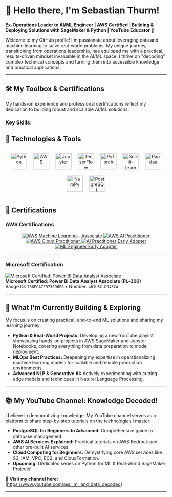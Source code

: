 # 👋 Hello there, I'm Sebastian Thurm!

**Ex-Operations Leader to AI/ML Engineer | AWS Certified | Building & Deploying Solutions with SageMaker & Python | YouTube Educator 🚀**

Welcome to my GitHub profile! I'm passionate about leveraging data and machine learning to solve real-world problems. My unique journey, transitioning from operations leadership, has equipped me with a practical, results-driven mindset invaluable in the AI/ML space. I thrive on "decoding" complex technical concepts and turning them into accessible knowledge and practical applications.

---

## 🛠️ My Toolbox & Certifications

My hands-on experience and professional certifications reflect my dedication to building robust and scalable AI/ML solutions.

### **Key Skills:**

## 🧰 Technologies & Tools

<div align="center" style="display: flex; flex-wrap: wrap; justify-content: center; gap: 20px; padding: 15px 0;">

  <a href="https://www.python.org" target="_blank" title="Python">
    <img src="https://cdn.jsdelivr.net/gh/devicons/devicon/icons/python/python-original.svg" alt="Python" width="50" height="50"/>
  </a>

  <a href="https://aws.amazon.com" target="_blank" title="Amazon Web Services">
    <img src="https://cdn.jsdelivr.net/npm/simple-icons@v7/icons/amazonaws.svg" alt="AWS" width="50" height="50"/>
  </a>

  <a href="https://jupyter.org/" target="_blank" title="Jupyter Notebooks">
    <img src="https://cdn.jsdelivr.net/gh/devicons/devicon/icons/jupyter/jupyter-original.svg" alt="Jupyter" width="50" height="50"/>
  </a>

  <a href="https://www.tensorflow.org/" target="_blank" title="TensorFlow">
    <img src="https://cdn.jsdelivr.net/gh/devicons/devicon/icons/tensorflow/tensorflow-original.svg" alt="TensorFlow" width="50" height="50"/>
  </a>

  <a href="https://pytorch.org/" target="_blank" title="PyTorch">
    <img src="https://cdn.jsdelivr.net/gh/devicons/devicon/icons/pytorch/pytorch-original.svg" alt="PyTorch" width="50" height="50"/>
  </a>

  <a href="https://scikit-learn.org/" target="_blank" title="Scikit-learn">
    <img src="https://cdn.jsdelivr.net/gh/devicons/devicon/icons/scikitlearn/scikitlearn-original.svg" alt="Scikit-learn" width="50" height="50"/>
  </a>

  <a href="https://pandas.pydata.org/" target="_blank" title="Pandas">
    <img src="https://cdn.jsdelivr.net/gh/devicons/devicon/icons/pandas/pandas-original.svg" alt="Pandas" width="50" height="50"/>
  </a>

  <a href="https://numpy.org/" target="_blank" title="NumPy">
    <img src="https://cdn.jsdelivr.net/gh/devicons/devicon/icons/numpy/numpy-original.svg" alt="NumPy" width="50" height="50"/>
  </a>

  <a href="https://www.postgresql.org/" target="_blank" title="PostgreSQL">
    <img src="https://cdn.jsdelivr.net/gh/devicons/devicon/icons/postgresql/postgresql-original.svg" alt="PostgreSQL" width="50" height="50"/>
  </a>

</div>


## 📜 Certifications

### AWS Certifications

<div align="center">

<a href="https://www.credly.com/badges/fa250918-f401-46c6-8a41-d381cadc0ca4/public_url" title="AWS Certified Machine Learning – Associate" target="_blank">
  <img src="https://images.credly.com/size/150x150/images/1a634b4e-3d6b-4a74-b118-c0dcb429e8d2/image.png" alt="AWS Machine Learning – Associate" />
</a>

<a href="https://www.credly.com/badges/32947173-ae59-44cb-a082-f3dcbd9d03fc/public_url" title="AWS Certified AI Practitioner" target="_blank">
  <img src="https://images.credly.com/size/150x150/images/4d4693bb-530e-4bca-9327-de07f3aa2348/image.png" alt="AWS AI Practitioner" />
</a>

<a href="https://www.credly.com/badges/db15a37f-befa-41db-899f-33978c2b5152/public_url" title="AWS Certified Cloud Practitioner" target="_blank">
  <img src="https://images.credly.com/size/150x150/images/00634f82-b07f-4bbd-a6bb-53de397fc3a6/image.png" alt="AWS Cloud Practitioner" />
</a>

<a href="https://www.credly.com/badges/your-url-for-ai-practitioner-early-adopter" title="AWS Certified AI Practitioner Early Adopter" target="_blank">
  <img src="https://images.credly.com/size/150x150/images/834f2c8d-2d2c-4ce7-9580-02a351c31626/image.png" alt="AI Practitioner Early Adopter" />
</a>

<a href="https://www.credly.com/badges/your-url-for-ml-engineer-early-adopter" title="AWS Certified Machine Learning Engineer – Associate Early Adopter" target="_blank">
  <img src="https://images.credly.com/size/150x150/images/e92b66a6-d4b5-4e86-92f9-a80846fb81e2/image.png" alt="ML Engineer Early Adopter" />
</a>

</div>

---

### Microsoft Certification

[![Microsoft Certified: Power BI Data Analyst Associate](https://images.credly.com/size/340x340/images/788ECA7F-9758-96F8-461U5C-D943CA.png)](https://www.credly.com/badges/788ECA7F975896F8/public_url)  
**Microsoft Certified: Power BI Data Analyst Associate (PL‑300)**  
Badge ID: `788ECA7F975896F8` • Number: `461U5C‑D943CA`

---

## 🌱 What I'm Currently Building & Exploring

My focus is on creating practical, end-to-end ML solutions and sharing my learning journey:

* **Python & Real-World Projects:** Developing a new YouTube playlist showcasing hands-on projects in AWS SageMaker and Jupyter Notebooks, covering everything from data preparation to model deployment.
* **MLOps Best Practices:** Deepening my expertise in operationalizing machine learning models for scalable and reliable production environments.
* **Advanced NLP & Generative AI:** Actively experimenting with cutting-edge models and techniques in Natural Language Processing.

---

## 📚 My YouTube Channel: Knowledge Decoded!

I believe in democratizing knowledge. My YouTube channel serves as a platform to share step-by-step tutorials on the technologies I master:

* **PostgreSQL for Beginners to Advanced:** Comprehensive guide to database management.
* **AWS AI Services Explained:** Practical tutorials on AWS Bedrock and other pre-built AI services.
* **Cloud Computing for Beginners:** Demystifying core AWS services like S3, IAM, VPC, EC2, and CloudFormation.
* **Upcoming:** Dedicated series on Python for ML & Real-World SageMaker Projects!

🔗 **Visit my channel here:** (https://www.youtube.com/@ai_ml_and_data_decoded)

---
